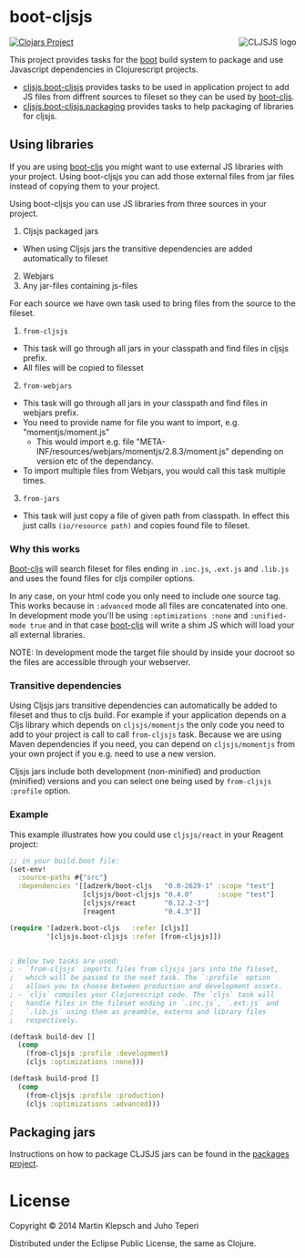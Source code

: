# boot-cljsjs

<img src="https://dl.dropboxusercontent.com/u/453692/cljsjs-logo.png"
  alt="CLJSJS logo" align="right" />

[![Clojars Project](http://clojars.org/cljsjs/boot-cljsjs/latest-version.svg)](http://clojars.org/cljsjs/boot-cljsjs)

This project provides tasks for the [boot][boot] build system to
package and use Javascript dependencies in Clojurescript projects.

- [cljsjs.boot-cljsjs][main-ns] provides tasks to be used in application
  project to add JS files from diffrent sources to fileset so they can
  be used by [boot-cljs][boot-cljs].
- [cljsjs.boot-cljsjs.packaging][packaging-ns] provides tasks to help
  packaging of libraries for cljsjs.

## Using libraries

If you are using [boot-cljs][boot-cljs] you might want to use external
JS libraries with your project. Using boot-cljsjs you can add those
external files from jar files instead of copying them to your project.

Using boot-cljsjs you can use JS libraries from three sources in your
project.

1. Cljsjs packaged jars
  - When using Cljsjs jars the transitive dependencies are added automatically to fileset
2. Webjars
3. Any jar-files containing js-files

For each source we have own task used to bring files from the source
to the fileset.

1. `from-cljsjs`
  - This task will go through all jars in your classpath and find
    files in cljsjs prefix.
  - All files will be copied to filesset
2. `from-webjars`
  - This task will go through all jars in your classpath and find
    files in webjars prefix.
  - You need to provide name for file you want to import,
    e.g. "momentjs/moment.js"
    - This would import e.g. file
      "META-INF/resources/webjars/momentjs/2.8.3/moment.js" depending
      on version etc of the dependancy.
  - To import multiple files from Webjars, you would call this task
    multiple times.
3. `from-jars`
  - This task will just copy a file of given path from classpath. In
  effect this just calls `(io/resource path)` and copies found file to
  fileset.

### Why this works

[Boot-cljs][boot-cljs] will search fileset for files ending in
`.inc.js`, `.ext.js` and `.lib.js` and uses the found files for cljs
compiler options.

In any case, on your html code you only need to include one source
tag.  This works because in `:advanced` mode all files are
concatenated into one.  In development mode you'll be using
`:optimizations :none` and `:unified-mode true` and in that case
[boot-cljs][boot-cljs] will write a shim JS which will load your all
external libraries.

NOTE: In development mode the target file should by inside your
docroot so the files are accessible through your webserver.

### Transitive dependencies

Using Cljsjs jars transitive dependencies can automatically be added to fileset and thus to cljs build.
For example if your application depends on a Cljs library which depends on `cljsjs/momentjs` the only code you
need to add to your project is call to call `from-cljsjs` task. Because we are using Maven dependencies if you need, you can depend on `cljsjs/momentjs` from your own project if you e.g. need to use a new version.

Cljsjs jars include both development (non-minified) and production (minified) versions and you can select one being used by `from-cljsjs` `:profile` option.

### Example

This example illustrates how you could use `cljsjs/react` in your Reagent project:

```clj
;; in your build.boot file:
(set-env!
  :source-paths #{"src"}
  :dependencies '[[adzerk/boot-cljs   "0.0-2629-1" :scope "test"]
                  [cljsjs/boot-cljsjs "0.4.0"      :scope "test"]
                  [cljsjs/react       "0.12.2-3"]
                  [reagent            "0.4.3"]]

(require '[adzerk.boot-cljs   :refer [cljs]]
         '[cljsjs.boot-cljsjs :refer [from-cljsjs]])


; Below two tasks are used:
; - `from-cljsjs` imports files from cljsjs jars into the fileset,
;   which will be passed to the next task. The `:profile` option
;   allows you to choose between production and development assets.
; - `cljs` compiles your Clojurescript code. The `cljs` task will
;   handle files in the fileset ending in `.inc.js`, `.ext.js` and
;   `.lib.js` using them as preamble, externs and library files
;   respectively.

(deftask build-dev []
  (comp
    (from-cljsjs :profile :development)
    (cljs :optimizations :none)))

(deftask build-prod []
  (comp
    (from-cljsjs :profile :production)
    (cljs :optimizations :advanced)))
```

## Packaging jars

Instructions on how to package CLJSJS jars can be found in the [packages project][cljsjs-packages].

# License

Copyright © 2014 Martin Klepsch and Juho Teperi

Distributed under the Eclipse Public License, the same as Clojure.

[boot]: https://github.com/boot-clj/boot
[cljsjs-packages]: https://github.com/cljsjs/packages
[packaging-ns]: src/cljsjs/boot_cljsjs/packaging.clj
[main-ns]: src/cljsjs/boot_cljsjs.clj
[boot-cljs]: https://github.com/adzerk/boot-cljs
[cljsjs-react]: https://github.com/cljsjs/packages/tree/master/react
